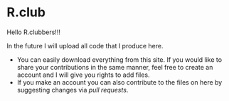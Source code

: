 # R.club
  
Hello R.clubbers!!!

In the future I will upload all code that I produce here. 
* You can easily download everything from this site. If you would like to share your contributions in the same manner, feel free to create an account and I will give you rights to add files.
* If you make an account you can also contribute to the files on here by suggesting changes via *pull requests*.
